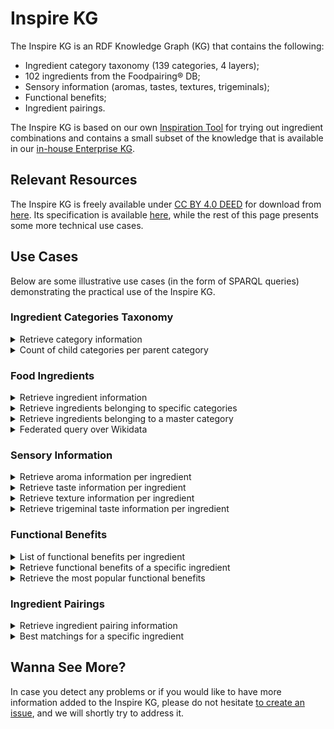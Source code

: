 # Inspire KG

The Inspire KG is an RDF Knowledge Graph (KG) that contains the following:

- Ingredient category taxonomy (139 categories, 4 layers);
- 102 ingredients from the Foodpairing® DB;
- Sensory information (aromas, tastes, textures, trigeminals);
- Functional benefits;
- Ingredient pairings.

The Inspire KG is based on our own [Inspiration Tool](https://inspire.foodpairing.com/) for trying out ingredient
combinations and contains a small subset of the knowledge that is available in
our [in-house Enterprise KG](https://www.foodpairing.com/industry/research-fundamental/enterprise-wide-knowledge-graph/).

## Relevant Resources

The Inspire KG is freely available under [CC BY 4.0 DEED](LICENSE.md) for download from [here](inspire.ttl). Its
specification is
available [here](https://foodpairing.github.io/inspire_kg/), while the rest of this page presents some more technical
use cases.

## Use Cases

Below are some illustrative use cases (in the form of SPARQL queries) demonstrating the practical use of the Inspire KG.

### Ingredient Categories Taxonomy

<details>
 <summary>Retrieve category information</summary>

```sparql
PREFIX : <https://w3id.org/foodpairing_inspire_kg#>
PREFIX skos: <http://www.w3.org/2004/02/skos/core#>

SELECT ?category_name ?category_definition ?broader_category_name WHERE {
    ?c a :IngredientCategory ;
        skos:prefLabel ?category_name ;
        skos:definition ?category_definition .
    OPTIONAL {
        # top-level categories do not have a parent category
        ?c skos:broader ?b .
        ?b a :IngredientCategory ;
            skos:prefLabel ?broader_category_name .
    }
}
ORDER BY ?category_name
```

</details>

<details>
 <summary>Count of child categories per parent category</summary>

```sparql
PREFIX : <https://w3id.org/foodpairing_inspire_kg#>
PREFIX skos: <http://www.w3.org/2004/02/skos/core#>

SELECT ?parent_category_name (COUNT(DISTINCT ?c) AS ?child_count) WHERE {
    ?p a :IngredientCategory ;
        skos:prefLabel ?parent_category_name .
    ?c a :IngredientCategory ;
        skos:broader ?p .
}
GROUP BY ?parent_category_name ORDER BY ?parent_category_name
```

</details>

### Food Ingredients

<details>
 <summary>Retrieve ingredient information</summary>

```sparql
PREFIX : <https://w3id.org/foodpairing_inspire_kg#>
PREFIX skos: <http://www.w3.org/2004/02/skos/core#>
PREFIX rdfs: <http://www.w3.org/2000/01/rdf-schema#>

SELECT ?ingredient_name ?ingredient_definition ?ingredient_category_name ?wikidata_link WHERE {
    ?i a :Ingredient ;
        skos:prefLabel ?ingredient_name ;
        skos:definition ?ingredient_definition ;
        :hasIngredientCategory/skos:prefLabel ?ingredient_category_name ;
        rdfs:seeAlso ?wikidata_link .
}
ORDER BY ?ingredient_name
```

</details>

<details>
 <summary>Retrieve ingredients belonging to specific categories</summary>

```sparql
PREFIX : <https://w3id.org/foodpairing_inspire_kg#>
PREFIX skos: <http://www.w3.org/2004/02/skos/core#>

SELECT ?ingredient_name ?ingredient_definition ?ingredient_category_name WHERE {
    ?i a :Ingredient ;
        skos:prefLabel ?ingredient_name ;
        skos:definition ?ingredient_definition ;
        :hasIngredientCategory/skos:prefLabel ?ingredient_category_name .
    VALUES ?ingredient_category_name { "Pome Fruits"@en "Tropical Fruits"@en }
}
ORDER BY ?ingredient_name
```

</details>

<details>
 <summary>Retrieve ingredients belonging to a master category</summary>

```sparql
PREFIX : <https://w3id.org/foodpairing_inspire_kg#>
PREFIX skos: <http://www.w3.org/2004/02/skos/core#>

SELECT ?ingredient_name WHERE {
    ?i a :Ingredient ;
        skos:prefLabel ?ingredient_name ;
        skos:definition ?ingredient_definition ;
        :hasIngredientCategory ?c .
    # Retrieve ingredients no matter how deep in the categories taxonomy they are
    ?c a :IngredientCategory ;
        skos:broader*/skos:prefLabel "Fruit Category"@en .
}
ORDER BY ?ingredient_name
```

</details>

<details>
 <summary>Federated query over Wikidata</summary>

```sparql
PREFIX : <https://w3id.org/foodpairing_inspire_kg#>
PREFIX skos: <http://www.w3.org/2004/02/skos/core#>
PREFIX rdfs: <http://www.w3.org/2000/01/rdf-schema#>

SELECT ?ingredient_name ?water_footprint WHERE {
    {
        SELECT * WHERE {
            ?i a :Ingredient ;
                skos:prefLabel ?ingredient_name ;
                rdfs:seeAlso ?wikidata .
            BIND(URI(?wikidata) AS ?wikidataLink)
        }
    }

    # Retrieve water footprint per ingredient (wherever available) from Wikidata
    SERVICE <https://query.wikidata.org/sparql> {
        ?wikidataLink <http://www.wikidata.org/prop/direct/P6000> ?water_footprint .
    }
}
ORDER BY ?ingredient_name ?water_footprint
```

</details>

### Sensory Information

<details>
 <summary>Retrieve aroma information per ingredient</summary>

```sparql
PREFIX : <https://w3id.org/foodpairing_inspire_kg#>
PREFIX skos: <http://www.w3.org/2004/02/skos/core#>

SELECT ?ingredient_name ?aroma_label ?sensory_value ?aroma_intensity WHERE {
    ?i a :Ingredient ;
        skos:prefLabel ?ingredient_name ;
        :hasAroma ?a .
    ?a a :Aroma ;
        :sensoryValue ?sensory_value ;
        :hasSensoryDescriptor ?d .
    ?d a :SensoryDescriptor ;
        skos:prefLabel ?aroma_label ;
        :aromaIntensity ?aroma_intensity .
}
ORDER BY ?ingredient_name DESC(?sensory_value)
```

</details>

<details>
 <summary>Retrieve taste information per ingredient</summary>

```sparql
PREFIX : <https://w3id.org/foodpairing_inspire_kg#>
PREFIX skos: <http://www.w3.org/2004/02/skos/core#>

SELECT ?ingredient_name ?taste_label ?sensory_value WHERE {
    ?i a :Ingredient ;
        skos:prefLabel ?ingredient_name ;
        :hasTaste ?t .
    ?t a :Taste ;
        :sensoryValue ?sensory_value ;
        :hasSensoryDescriptor ?d .
    ?d a :SensoryDescriptor ;
        skos:prefLabel ?taste_label .
}
ORDER BY ?ingredient_name DESC(?sensory_value)
```

</details>

<details>
 <summary>Retrieve texture information per ingredient</summary>

```sparql
PREFIX : <https://w3id.org/foodpairing_inspire_kg#>
PREFIX skos: <http://www.w3.org/2004/02/skos/core#>

SELECT ?ingredient_name ?texture_label ?sensory_value WHERE {
    ?i a :Ingredient ;
        skos:prefLabel ?ingredient_name ;
        :hasTexture ?t .
    ?t a :Texture ;
        :sensoryValue ?sensory_value ; # texture is true/false
        :hasSensoryDescriptor ?d .
    ?d a :SensoryDescriptor ;
        skos:prefLabel ?texture_label .
}
ORDER BY ?ingredient_name DESC(?sensory_value)
```

</details>

<details>
 <summary>Retrieve trigeminal taste information per ingredient</summary>

```sparql
PREFIX : <https://w3id.org/foodpairing_inspire_kg#>
PREFIX skos: <http://www.w3.org/2004/02/skos/core#>

SELECT ?ingredient_name ?trigeminal_label ?sensory_value WHERE {
    ?i a :Ingredient ;
        skos:prefLabel ?ingredient_name ;
        :hasTrigeminal ?t .
    ?t a :Trigeminal ;
        :sensoryValue ?sensory_value ; # trigeminal is true/false
        :hasSensoryDescriptor ?d .
    ?d a :SensoryDescriptor ;
        skos:prefLabel ?trigeminal_label .
}
ORDER BY ?ingredient_name DESC(?sensory_value)
```

</details>

### Functional Benefits

<details>
 <summary>List of functional benefits per ingredient</summary>

```sparql
PREFIX : <https://w3id.org/foodpairing_inspire_kg#>
PREFIX skos: <http://www.w3.org/2004/02/skos/core#>

SELECT ?ingredient_name (GROUP_CONCAT(DISTINCT ?functional_benefit; SEPARATOR = ", ") AS ?functional_benefits) WHERE {
    ?i a :Ingredient ;
        skos:prefLabel ?ingredient_name ;
        :hasFunctionalBenefit ?f .
    ?f a :FunctionalBenefit ;
        skos:prefLabel ?functional_benefit .
}
GROUP BY ?ingredient_name ORDER BY ?ingredient_name
```

</details>

<details>
 <summary>Retrieve functional benefits of a specific ingredient</summary>

```sparql
PREFIX : <https://w3id.org/foodpairing_inspire_kg#>
PREFIX skos: <http://www.w3.org/2004/02/skos/core#>

SELECT ?functional_benefit ?functional_benefit_definition WHERE {
    ?i a :Ingredient ;
        skos:prefLabel "Vodka"@en ;
        :hasFunctionalBenefit ?f .
    ?f a :FunctionalBenefit ;
        skos:prefLabel ?functional_benefit ;
        skos:definition ?functional_benefit_definition .
}
ORDER BY ?functional_benefit
```

</details>

<details>
 <summary>Retrieve the most popular functional benefits</summary>

```sparql
PREFIX : <https://w3id.org/foodpairing_inspire_kg#>
PREFIX skos: <http://www.w3.org/2004/02/skos/core#>

SELECT ?functional_benefit (COUNT(DISTINCT ?i) AS ?ingredient_count) WHERE {
    ?i a :Ingredient ;
        :hasFunctionalBenefit ?f .
    ?f a :FunctionalBenefit ;
        skos:prefLabel ?functional_benefit .
}
GROUP BY ?functional_benefit ORDER BY DESC(?ingredient_count) LIMIT 10
```

</details>

### Ingredient Pairings

<details>
 <summary>Retrieve ingredient pairing information</summary>

```sparql
PREFIX : <https://w3id.org/foodpairing_inspire_kg#>
PREFIX skos: <http://www.w3.org/2004/02/skos/core#>

SELECT ?ingredient_pairing ?key_ingredient ?related_ingredient ?foodpairing_match_score WHERE {
    ?p a :IngredientPairing ;
        skos:prefLabel ?ingredient_pairing ;
        :hasKeyIngredient/skos:prefLabel ?key_ingredient ;
        :hasRelatedIngredient/skos:prefLabel ?related_ingredient ;
        :matchScore ?foodpairing_match_score .
}
ORDER BY ?key_ingredient DESC(?foodpairing_match_score)
```

</details>

<details>
 <summary>Best matchings for a specific ingredient</summary>

```sparql
PREFIX : <https://w3id.org/foodpairing_inspire_kg#>
PREFIX skos: <http://www.w3.org/2004/02/skos/core#>

SELECT ?ingredient_pairing ?related_ingredient ?foodpairing_match_score WHERE {
    ?p a :IngredientPairing ;
        skos:prefLabel ?ingredient_pairing ;
        :hasKeyIngredient/skos:prefLabel "Strawberry"@en ;
        :hasRelatedIngredient/skos:prefLabel ?related_ingredient ;
        :matchScore ?foodpairing_match_score .
}
ORDER BY DESC(?foodpairing_match_score) LIMIT 10
```

</details>

## Wanna See More?

In case you detect any problems or if you would like to have more information added to the Inspire KG, please do not
hesitate [to create an issue](https://github.com/foodpairing/inspire_kg/issues), and we will shortly try to address it.